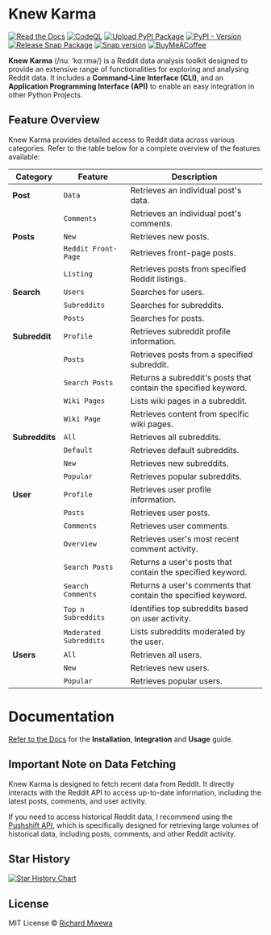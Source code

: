 # Knew Karma

[![Read the Docs](https://img.shields.io/readthedocs/knewkarma?logo=readthedocs)](https://knewkarma.readthedocs.io) [![CodeQL](https://github.com/bellingcat/knewkarma/actions/workflows/codeql.yml/badge.svg)](https://github.com/bellingcat/knewkarma/actions/workflows/codeql.yml) [![Upload PyPI Package](https://github.com/bellingcat/knewkarma/actions/workflows/python-publish.yml/badge.svg)](https://github.com/bellingcat/knewkarma/actions/workflows/python-publish.yml) [![PyPI - Version](https://img.shields.io/pypi/v/knewkarma?logo=pypi&link=https%3A%2F%2Fpypi.org%2Fproject%2Fknewkarma)](https://pypi.org/project/knewkarma) [![Release Snap Package](https://github.com/bellingcat/knewkarma/actions/workflows/snapstore-publish.yml/badge.svg)](https://github.com/bellingcat/knewkarma/actions/workflows/snapstore-publish.yml) [![Snap version](https://img.shields.io/snapcraft/v/knewkarma/latest/stable?logo=snapcraft&color=%23BB431A)](https://snapcraft.io/knewkarma) [![BuyMeACoffee](https://img.shields.io/badge/Buy%20Me%20a%20Coffee-ffdd00?style=flat&logo=buy-me-a-coffee&logoColor=black)](https://buymeacoffee.com/rly0nheart)

**Knew Karma** (/nuː ‘kɑːrmə/) is a Reddit data analysis toolkit designed to provide an extensive range of
functionalities for exploring and analysing Reddit data. It includes a **Command-Line Interface (CLI)**, and an
**Application Programming Interface (API)** to enable an easy integration in other Python Projects.

## Feature Overview

Knew Karma provides detailed access to Reddit data across various categories. Refer to the table below for a
complete overview of the features available:

| Category       | Feature                | Description                                                     |
|----------------|------------------------|-----------------------------------------------------------------|
| **Post**       | `Data`                 | Retrieves an individual post's data.                            |
|                | `Comments`             | Retrieves an individual post's comments.                        |
| **Posts**      | `New`                  | Retrieves new posts.                                            |
|                | `Reddit Front-Page`    | Retrieves front-page posts.                                     |
|                | `Listing`              | Retrieves posts from specified Reddit listings.                 |
| **Search**     | `Users`                | Searches for users.                                             |
|                | `Subreddits`           | Searches for subreddits.                                        |
|                | `Posts`                | Searches for posts.                                             |
| **Subreddit**  | `Profile`              | Retrieves subreddit profile information.                        |
|                | `Posts`                | Retrieves posts from a specified subreddit.                     |
|                | `Search Posts`         | Returns a subreddit's posts that contain the specified keyword. |
|                | `Wiki Pages`           | Lists wiki pages in a subreddit.                                |
|                | `Wiki Page`            | Retrieves content from specific wiki pages.                     |
| **Subreddits** | `All`                  | Retrieves all subreddits.                                       |
|                | `Default`              | Retrieves default subreddits.                                   |
|                | `New`                  | Retrieves new subreddits.                                       |
|                | `Popular`              | Retrieves popular subreddits.                                   |
| **User**       | `Profile`              | Retrieves user profile information.                             |
|                | `Posts`                | Retrieves user posts.                                           |
|                | `Comments`             | Retrieves user comments.                                        |
|                | `Overview`             | Retrieves user's most recent comment activity.                  |
|                | `Search Posts`         | Returns a user's posts that contain the specified keyword.      |
|                | `Search Comments`      | Returns a user's comments that contain the specified keyword.   |
|                | `Top n Subreddits`     | Identifies top subreddits based on user activity.               |
|                | `Moderated Subreddits` | Lists subreddits moderated by the user.                         |
| **Users**      | `All`                  | Retrieves all users.                                            |
|                | `New`                  | Retrieves new users.                                            |
|                | `Popular`              | Retrieves popular users.                                        |

# Documentation

[Refer to the Docs](https://knewkarma.readthedocs.io) for the **Installation**, **Integration** and **Usage** guide.

## Important Note on Data Fetching

Knew Karma is designed to fetch recent data from Reddit. It directly interacts with the Reddit API to access up-to-date
information, including the latest posts, comments, and user activity.

If you need to access historical Reddit data, I recommend using the [Pushshift API](https://api.pushshift.io/docs),
which is
specifically designed for retrieving large volumes of historical data, including posts, comments, and
other Reddit activity.

## Star History

<a href="https://star-history.com/#bellingcat/knewkarma&Date">
 <picture>
   <source media="(prefers-color-scheme: dark)" srcset="https://api.star-history.com/svg?repos=bellingcat/knewkarma&type=Date&theme=dark" />
   <source media="(prefers-color-scheme: light)" srcset="https://api.star-history.com/svg?repos=bellingcat/knewkarma&type=Date" />
   <img alt="Star History Chart" src="https://api.star-history.com/svg?repos=bellingcat/knewkarma&type=Date" />
 </picture>
</a>

## License

MIT License © [Richard Mwewa](https://rly0nheart.github.io)

